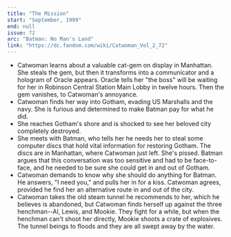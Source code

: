 ```yaml
---
title: "The Mission"
start: "September, 1999"
end: null
issue: 72
arc: "Batman: No Man's Land"
link: "https://dc.fandom.com/wiki/Catwoman_Vol_2_72"
---
```


- Catwoman learns about a valuable cat-gem on display in Manhattan. She steals the gem, but then it transforms into a communicator and a hologram of Oracle appears. Oracle tells her "the boss" will be waiting for her in Robinson Central Station Main Lobby in twelve hours. Then the gem vanishes, to Catwoman's annoyance. 
- Catwoman finds her way into Gotham, evading US Marshalls and the navy. She is furious and determined to make Batman pay for what he did. 
- She reaches Gotham's shore and is shocked to see her beloved city completely destroyed.
- She meets with Batman, who tells her he needs her to steal some computer discs that hold vital information for restoring Gotham. The discs are in Manhattan, where Catwoman just left. She's pissed. Batman argues that this conversation was too sensitive and had to be face-to-face, and he needed to be sure she could get in and out of Gotham.
- Catwoman demands to know why she should do anything for Batman. He answers, "I need you," and pulls her in for a kiss. Catwoman agrees, provided he find her an alternative route in and out of the city.
- Catwoman takes the old steam tunnel he recommends to her, which he believes is abandoned, but Catwoman finds herself up against the three henchman--Al, Lewis, and Mookie. They fight for a while, but when the henchman can't shoot her directly, Mookie shoots a crate of explosives. The tunnel beings to floods and they are all swept away by the water.
